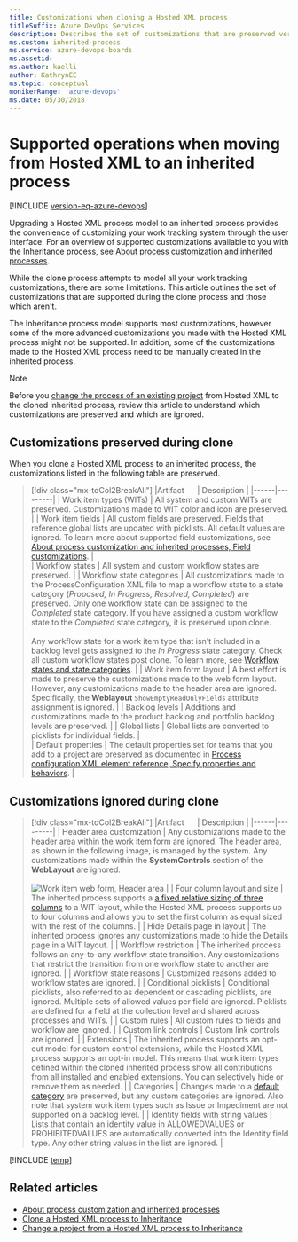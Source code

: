 ```yaml
---
title: Customizations when cloning a Hosted XML process 
titleSuffix: Azure DevOps Services
description: Describes the set of customizations that are preserved versus those that are ignored when upgrading a Hosted XML process to Inheritance 
ms.custom: inherited-process
ms.service: azure-devops-boards
ms.assetid: 
ms.author: kaelli
author: KathrynEE
ms.topic: conceptual
monikerRange: 'azure-devops'
ms.date: 05/30/2018
---
```



# Supported operations when moving from Hosted XML to an inherited process   

[!INCLUDE [version-eq-azure-devops](../../../includes/version-eq-azure-devops.md)]

<a id="hosted-xml-process-model">  </a>

Upgrading a Hosted XML process model to an inherited process  provides the convenience of customizing your work tracking system through the user interface. For an overview of supported customizations available to you with the Inheritance process, see [About process customization and inherited processes](inheritance-process-model.md). 

While the clone process attempts to model all your work tracking customizations, there are some limitations. This article outlines the set of customizations that are supported during the clone process and those which aren't.

The Inheritance process model supports most customizations, however some of the more advanced customizations you made with the Hosted XML process might not be supported. In addition, some of the customizations made to the Hosted XML process need to be manually created in the inherited process.

> [!NOTE]  
> Before you [change the process of an existing project](change-process-from-hosted-to-inherited.md) from Hosted XML to the cloned inherited process, review this article to understand which customizations are preserved and which are ignored.  

## Customizations preserved during clone

When you clone a Hosted XML process to an inherited process, the customizations listed in the following table are preserved.  

> [!div class="mx-tdCol2BreakAll"]
> |Artifact&nbsp;&nbsp;&nbsp;&nbsp;&nbsp;&nbsp;| Description |
> |------|---------|
> | Work item types (WITs) | All system and custom WITs are preserved. Customizations made to WIT color and icon are preserved.   | 
> | Work item fields  | All custom fields are preserved. Fields that reference global lists are updated with picklists. All default values are ignored. To learn more about supported field customizations, see [About process customization and inherited processes, Field customizations](inheritance-process-model.md#field-customizations). |  
> | Workflow states | All system and custom workflow states are preserved. |
> | Workflow state categories | All customizations made to the ProcessConfiguration XML file to map a workflow state to a state category (*Proposed, In Progress, Resolved, Completed*) are preserved. Only one workflow state can be assigned to the *Completed* state category. If you have assigned a custom workflow state to the *Completed* state category, it is preserved upon clone.<br/><br/>Any workflow state for a work item type that isn't included in a backlog level gets assigned to the *In Progress* state category. Check all custom workflow states post clone. To learn more, see [Workflow states and state categories](../../../boards/work-items/workflow-and-state-categories.md). |
> | Work item form layout  | A best effort is made to preserve the customizations made to the web form layout. However, any customizations made to the header area are ignored. Specifically, the **Weblayout** `ShowEmptyReadOnlyFields` attribute assignment is ignored. | 
> | Backlog levels | Additions and customizations made to the product backlog and  portfolio backlog levels are preserved.  |
> | Global lists | Global lists are converted to picklists for individual fields. |  
> | Default properties | The default properties set for teams that you add to a project are preserved as documented in [Process configuration XML element reference, Specify properties and behaviors](../../../reference/xml/process-configuration-xml-element.md#specify-properties-and-behaviors). | 


## Customizations ignored during clone

> [!div class="mx-tdCol2BreakAll"]
> |Artifact&nbsp;&nbsp;&nbsp;&nbsp;&nbsp;&nbsp;| Description |
> |------|---------|
> | Header area customization  | Any customizations made to the header area within the work item form are ignored. The header area, as shown in the following image, is managed by the system. Any customizations made within the **SystemControls** section of the **WebLayout** are ignored. <br/><br/>![Work item web form, Header area](media/migration/header-area.png) |
> | Four column layout  and size | The inherited process supports a [a fixed relative sizing of three columns](inheritance-process-model.md#resizing) to a WIT layout, while the Hosted XML process supports up to four columns and allows you to set the first column as equal sized with the rest of the columns.  |
> | Hide Details page in layout  | The inherited process ignores any customizations made to hide the Details page in a WIT layout. | 
> | Workflow restriction | The inherited process follows an any-to-any workflow state transition. Any customizations that restrict the transition from one workflow state to another are ignored.  |
> | Workflow state reasons  | Customized reasons added to workflow states are ignored. |
> | Conditional picklists | Conditional picklists, also referred to as dependent or cascading picklists, are ignored. Multiple sets of allowed values per field are ignored. Picklists are defined for a field at the collection level and shared across processes and WITs.  | 
> | Custom rules | All custom rules to fields and workflow are ignored.   | 
> | Custom link controls  | Custom link controls are ignored. |
> | Extensions | The inherited process supports an opt-out model for custom control extensions, while the Hosted XML process supports an opt-in model. This means that work item types defined within the cloned inherited process show all contributions from all installed and enabled extensions. You can selectively hide or remove them as needed. |
> | Categories | Changes made to a [default category](../../../reference/xml/use-categories-to-group-work-item-types.md#process) are preserved, but any custom categories are ignored. Also note that system work item types such as Issue or Impediment are not supported on a backlog level. | 
> | Identity fields with string values | Lists that contain an identity value in ALLOWEDVALUES or PROHIBITEDVALUES are automatically converted into the Identity field type. Any other string values in the list are ignored. | 


[!INCLUDE [temp](../includes/post-upgrade-steps.md)]


## Related articles

- [About process customization and inherited processes](inheritance-process-model.md)  
- [Clone a Hosted XML process to Inheritance](upgrade-hosted-to-inherited.md) 
- [Change a project from a Hosted XML process to Inheritance](change-process-from-hosted-to-inherited.md) 
 

